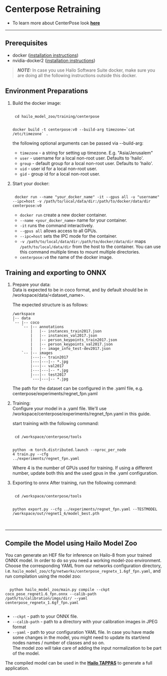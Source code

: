 # Centerpose Retraining
  * To learn more about CenterPose look [**here**](https://github.com/hailo-ai/centerpose)
---

## Prerequisites
  * docker ([installation instructions](https://docs.docker.com/engine/install/ubuntu/))
  * nvidia-docker2 ([installation instructions](https://docs.nvidia.com/datacenter/cloud-native/container-toolkit/install-guide.html))
  > **_NOTE:_**  In case you use Hailo Software Suite docker, make sure you are doing all the following instructions outside this docker.
## Environment Preparations
1. Build the docker image:
    
    <code stage="docker_build">
    cd <span val="dockerfile_path">hailo_model_zoo/training/centerpose</span>

    docker build -t centerpose:v0 --build-arg timezone=\`cat /etc/timezone\` .
    </code>

	the following optional arguments can be passed via --build-arg:
  
	- `timezone` - a string for setting up timezone. E.g. "Asia/Jerusalem"
	- `user` - username for a local non-root user. Defaults to 'hailo'.
	- `group` - default group for a local non-root user. Defaults to 'hailo'.
	- `uid` - user id for a local non-root user.
	- `gid` - group id for a local non-root user.

2. Start your docker:
    
    <code stage="docker_run">
    docker run <span val="replace_none">--name "your_docker_name"</span> -it --gpus all <span val="replace_none">-u "username"</span> --ipc=host -v <span val="local_vol_path">/path/to/local/data/dir</span>:<span val="docker_vol_path">/path/to/docker/data/dir</span>  centerpose:v0
    </code>

      - `docker run` create a new docker container.
      - `--name <your_docker_name>` name for your container.
      - `-it` runs the command interactively.
      - `--gpus all` allows access to all GPUs.
      - `--ipc=host` sets the IPC mode for the container.
      - `-v /path/to/local/data/dir:/path/to/docker/data/dir` maps `/path/to/local/data/dir` from the host to the container. You can use this command multiple times to mount multiple directories.
      - `centerpose:v0` the name of the docker image.

## Training and exporting to ONNX
1. Prepare your data: <br>
    Data is expected to be in coco format, and by default should be in /workspace/data/<dataset_name>.

    The expected structure is as follows:
    ```
    /workspace
    |-- data
    `-- |-- coco
        `-- |-- annotations
            |   |-- instances_train2017.json
            |   |-- instances_val2017.json
            |   |-- person_keypoints_train2017.json
            |   |-- person_keypoints_val2017.json
            |   |-- image_info_test-dev2017.json
        `-- |-- images
            |---|-- train2017
            |---|---|-- *.jpg
            |---|-- val2017
            |---|---|-- *.jpg
            |---|-- test2017
            `---|---|-- *.jpg
    ```
    The path for the dataset can be configured in the .yaml file, e.g. centerpose/experiments/regnet_fpn.yaml

2. Training: <br>
    Configure your model in a .yaml file. We'll use /workspace/centerpose/experiments/regnet_fpn.yaml in this guide.

    start training with the following command:
    
    <code stage="retrain">
    cd /workspace/centerpose/tools

    python -m torch.distributed.launch --nproc_per_node <span val="gpu_num">4</span> train.py --cfg ../experiments/regnet_fpn.yaml
    </code>

    Where 4 is the number of GPUs used for training.
    If using a different number, update both this and the used gpus in the .yaml configuration.

3. Exporting to onnx
    After training, run the following command:
    
    <code stage="export">
    cd /workspace/centerpose/tools

    python export.py --cfg ../experiments/regnet_fpn.yaml --TESTMODEL /workspace/out/regnet1_6/<span val="model_best_to_last">model_best.pth</span>
    </code>


<br>

---

## Compile the Model using Hailo Model Zoo
You can generate an HEF file for inference on Hailo-8 from your trained ONNX model.
In order to do so you need a working model-zoo environment.
Choose the corresponding YAML from our networks configuration directory, i.e. <code>hailo_model_zoo/cfg/networks/centerpose_regnetx_1.6gf_fpn.yaml</code>, and run compilation using the model zoo:  

  <code stage="compile">
  python <span val="mz_main_path">hailo_model_zoo/main.py</span> compile --ckpt <span val="local_path_to_onnx">coco_pose_regnet1.6_fpn.onnx</span> --calib-path <span val="calib_set_path">/path/to/calibration/imgs/dir/</span> --yaml <span val="yaml_file_path">centerpose_regnetx_1.6gf_fpn.yaml</span>
  </code>

  * <code>--ckpt</code> - path to your ONNX file.
  * <code>--calib-path</code> - path to a directory with your calibration images in JPEG format
  * <code>--yaml</code> - path to your configuration YAML file. In case you have made some changes in the model, you might need to update its start/end nodes names / number of classes and so on.  <br>
  The model zoo will take care of adding the input normalization to be part of the model.

The compiled model can be used in the [**Hailo TAPPAS**](https://hailo.ai/developer-zone/tappas-apps-toolkit/) to generate a full application.